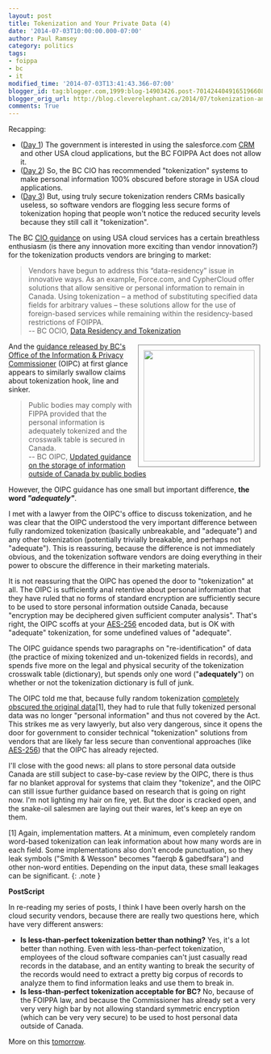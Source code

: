 ```yaml
---
layout: post
title: Tokenization and Your Private Data (4)
date: '2014-07-03T10:00:00.000-07:00'
author: Paul Ramsey
category: politics
tags:
- foippa
- bc
- it
modified_time: '2014-07-03T13:41:43.366-07:00'
blogger_id: tag:blogger.com,1999:blog-14903426.post-7014244049165196608
blogger_orig_url: http://blog.cleverelephant.ca/2014/07/tokenization-and-your-private-data-4.html
comments: True
---
```


Recapping:

* ([Day 1](/2014/06/tokenization-and-your-private-data-1.html)) The government is interested in using the salesforce.com [CRM](http://en.wikipedia.org/wiki/Customer_relationship_management) and other USA cloud applications, but the BC FOIPPA Act does not allow it.
* ([Day 2](/2014/07/tokenization-and-your-private-data-2.html)) So, the BC CIO has recommended "tokenization" systems to make personal information 100% obscured before storage in USA cloud applications.
* ([Day 3](/2014/07/tokenization-and-your-private-data-3.html)) But, using truly secure tokenization renders CRMs basically useless, so software vendors are flogging less secure forms of tokenization hoping that people won't notice the reduced security levels because they still call it "tokenization".

The BC [CIO guidance](http://docs.openinfo.gov.bc.ca/D11384614A_Response_Package_CTZ-2014-00009.PDF) on using USA cloud services has a certain breathless enthusiasm (is there any innovation more exciting than vendor innovation?) for the tokenization products vendors are bringing to market:

> Vendors have begun to address this “data-residency” issue in innovative ways. As an example, Force.com, and CypherCloud offer solutions that allow sensitive or personal information to remain in Canada. Using tokenization – a method of substituting specified data fields for arbitrary values – these solutions allow for the use of foreign-based services while remaining within the residency-based restrictions of FOIPPA.<br/>-- BC OCIO, [Data Residency and Tokenization](http://docs.openinfo.gov.bc.ca/D11384614A_Response_Package_CTZ-2014-00009.PDF)

<img src="http://cache.thephoenix.com/secure/uploadedImages/The_Phoenix/Life/Reality_Check/TJI_Sipress_adequate.jpg" style="float:right; width: 220px; margin: 5px; padding:10px; border: 1px solid grey;" />  

And the [guidance released by BC's Office of the Information &amp; Privacy Commissioner](https://www.oipc.bc.ca/public-comments/1649) (OIPC) at first glance appears to similarly swallow claims about tokenization hook, line and sinker.

> Public bodies may comply with FIPPA provided that the personal information is adequately tokenized and the crosswalk table is secured in Canada.<br/>-- BC OIPC, [Updated guidance on the storage of information outside of Canada by public bodies](https://www.oipc.bc.ca/public-comments/1649 )

However, the OIPC guidance has one small but important difference, **the word *"adequately"***.

I met with a lawyer from the OIPC's office to discuss tokenization, and he was clear that the OIPC understood the very important difference between fully randomized tokenization (basically unbreakable, and "adequate") and any other tokenization (potentially trivially breakable, and perhaps not "adequate"). This is reassuring, because the difference is not immediately obvious, and the tokenization software vendors are doing everything in their power to obscure the difference in their marketing materials.

It is not reassuring that the OIPC has opened the door to "tokenization" at all. The OIPC is sufficiently anal retentive about personal information that they have ruled that no forms of standard encryption are sufficiently secure to be used to store personal information outside Canada, because "encryption may be deciphered given sufficient computer analysis". That's right, the OIPC scoffs at your [AES-256](http://en.wikipedia.org/wiki/Advanced_Encryption_Standard) encoded data, but is OK with "adequate" tokenization, for some undefined values of "adequate".

The OIPC guidance spends two paragraphs on "re-identification" of data (the practice of mixing tokenized and un-tokenized fields in records), and spends five more on the legal and physical security of the tokenization crosswalk table (dictionary), but spends only one word ("**adequately**") on whether or not the tokenization dictionary is full of junk.

The OIPC told me that, because fully random tokenization [completely obscured the original data](/2014/07/tokenization-and-your-private-data-2.html)[1], they had to rule that fully tokenized personal data was no longer "personal information" and thus not covered by the Act. This strikes me as very lawyerly, but also very dangerous, since it opens the door for government to consider technical "tokenization" solutions from vendors that are likely far less secure than conventional approaches (like [AES-256](http://en.wikipedia.org/wiki/Advanced_Encryption_Standard)) that the OIPC has already rejected.

I'll close with the good news: all plans to store personal data outside Canada are still subject to case-by-case review by the OIPC, there is thus far no blanket approval for systems that claim they "tokenize", and the OIPC can still issue further guidance based on research that is going on right now. I'm not lighting my hair on fire, yet. But the door is cracked open, and the snake-oil salesmen are laying out their wares, let's keep an eye on them.

[1] Again, implementation matters. At a minimum, even completely random word-based tokenization can leak information about how many words are in each field. Some implementations also don't encode punctuation, so they leak symbols ("Smith &amp; Wesson" becomes "faerqb &amp; gabedfsara") and other non-word entities. Depending on the input data, these small leakages can be significant.
{: .note }

**PostScript**

In re-reading my series of posts, I think I have been overly harsh on the cloud security vendors, because there are really two questions here, which have very different answers:

* **Is less-than-perfect tokenization better than nothing?** Yes, it's a lot better than nothing. Even with less-than-perfect tokenization, employees of the cloud software companies can't just casually read records in the database, and an entity wanting to break the security of the records would need to extract a pretty big corpus of records to analyze them to find information leaks and use them to break in.
* **Is less-than-perfect tokenization acceptable for BC?** No, because of the FOIPPA law, and because the Commissioner has already set a very very very high bar by not allowing standard symmetric encryption (which can be very very secure) to be used to host personal data outside of Canada.

More on this [tomorrow](/2014/07/tokenization-and-your-private-data-5.html).

